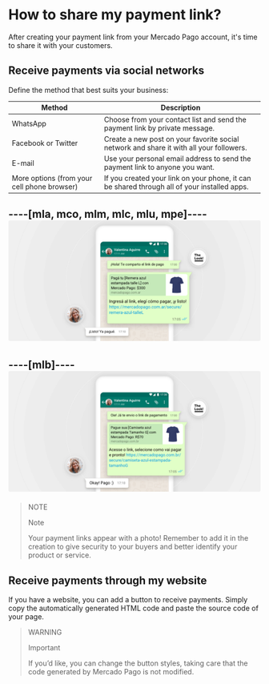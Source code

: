 # How to share my payment link?

After creating your payment link from your Mercado Pago account, it's time to share it with your customers.

## Receive payments via social networks

Define the method that best suits your business:

**Method** | **Description**
----------------- | -----------------
WhatsApp | Choose from your contact list and send the payment link by private message.
Facebook or Twitter | Create a new post on your favorite social network and share it with all your followers.
E-mail | Use your personal email address to send the payment link to anyone you want.
More options  (from your cell phone browser) | If you created your link on your phone, it can be shared through all of your installed apps.

----[mla, mco, mlm, mlc, mlu, mpe]----
![Recibir pagos por redes sociales](/images/button/byl_compartir.png)
------------
----[mlb]----
![Receber pagamentos por redes sociais](/images/button/byl_compartilhar.png)
------------

> NOTE
> 
> Note
> 
> Your payment links appear with a photo! Remember to add it in the creation to give security to your buyers and better identify your product or service.

## Receive payments through my website

If you have a website, you can add a button to receive payments.
Simply copy the automatically generated HTML code and paste the source code of your page.

> WARNING
> 
> Important
> 
> If you’d like, you can change the button styles, taking care that the code generated by Mercado Pago is not modified.